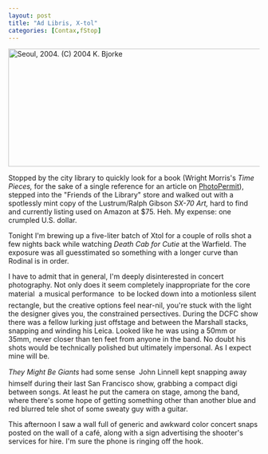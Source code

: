 ```yaml
---
layout: post
title: "Ad Libris, X-tol"
categories: [Contax,fStop]
---
```

<img src="/pix2004/adlibris.jpg" width=807 height=237 border=0 title="Seoul, 2004. (C) 2004 K. Bjorke">

Stopped by the city library to quickly look for a book (Wright Morris's <cite>Time Pieces,</cite> for the sake of a single reference for an article on <a href="http://www.photopermit/org">PhotoPermit</a>), stepped into the "Friends of the Library" store and walked out with a spotlessly mint copy of the Lustrum/Ralph Gibson <cite>SX-70 Art,</cite> hard to find and currently listing used on Amazon at $75. Heh. My expense: one crumpled U.S. dollar.

Tonight I'm brewing up a five-liter batch of Xtol for a couple of rolls shot  a few nights back while watching <i>Death Cab for Cutie</i> at the Warfield. The exposure was all guesstimated so something with a longer curve than Rodinal is in order.

I have to admit that in general, I'm deeply disinterested in concert photography. Not only does it seem completely inappropriate for the core material &#151; a musical performance &#151; to be locked down into a motionless silent rectangle, but the creative options feel near-nil, you're stuck with the light the designer gives you, the constrained persectives. During the DCFC show there was a fellow lurking just offstage and between the Marshall stacks, snapping and winding his Leica. Looked like he was using a 50mm or 35mm, never closer than ten feet from anyone in the band. No doubt his shots would be technically polished but ultimately impersonal. As I expect mine will be.

<i>They Might Be Giants</i> had some sense &#151; John Linnell kept snapping away himself during their last San Francisco show, grabbing a compact digi between songs. At least he put the camera on stage, among the band, where there's some hope of getting something other than another blue and red blurred tele shot of some sweaty guy with a guitar.

This afternoon I saw a wall full of generic and awkward color concert snaps posted on the wall of a caf&eacute;, along with a sign advertising the shooter's services for hire. I'm sure the phone is ringing off the hook.
